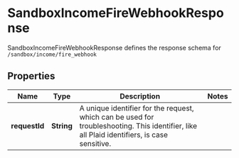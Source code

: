 

# SandboxIncomeFireWebhookResponse

SandboxIncomeFireWebhookResponse defines the response schema for `/sandbox/income/fire_webhook`

## Properties

| Name | Type | Description | Notes |
|------------ | ------------- | ------------- | -------------|
|**requestId** | **String** | A unique identifier for the request, which can be used for troubleshooting. This identifier, like all Plaid identifiers, is case sensitive. |  |



